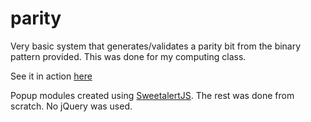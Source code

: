 # parity
Very basic system that generates/validates a parity bit from the binary pattern provided. This was done for my computing class.

See it in action [here](https://eddiejibson.github.io/parity)

Popup modules created using [SweetalertJS](https://github.com/t4t5/sweetalert). The rest was done from scratch. No jQuery was used.
